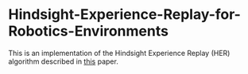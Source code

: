 # Hindsight-Experience-Replay-for-Robotics-Environments
This is an implementation of the Hindsight Experience Replay (HER) algorithm described in [this](https://arxiv.org/abs/1707.01495) paper. 
